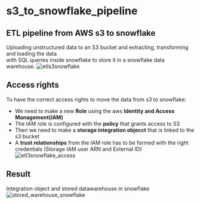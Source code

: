 # s3_to_snowflake_pipeline
## ETL pipeline from AWS s3 to snowflake

Uploading unstructured data to an S3 bucket and extracting, transforming and loading the data <br> with SQL queries inside snowflake to store it in a snowflake data warehouse. 
![etls3snowflake](https://github.com/dominicho97/s3_to_snowflake_pipeline/assets/43000003/23076ce4-b3da-43e3-a80f-e61f14d4b387)

## Access rights
To have the correct access rights to move the data from s3 to snowflake:<br>
- We need to make a new **Role** using the aws **Identity and Access Management(IAM)**
- The IAM role is configured with the **policy** that grants access to S3
- Then we need to make a **storage integration objecct** that is linked to the s3 bucket
- A **trust relationships** from the IAM role has to be formed with the right credentials (Storage IAM user ARN and External ID)
![etl3snowflake_access](https://github.com/dominicho97/s3_to_snowflake_pipeline/assets/43000003/14e38528-b250-4f6c-9573-12096e5696f8)


## Result
Integration object and stored datawarehouse in snowflake
![stored_warehouse_snowflake](https://github.com/dominicho97/s3_to_snowflake_pipeline/assets/43000003/859bdbb8-4bd8-44c8-bcf0-b416e793b505)

